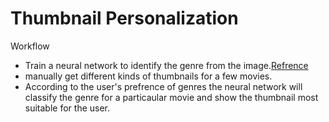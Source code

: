 # Thumbnail Personalization

Workflow

  - Train a neural network to identify the genre from the image.[Refrence](https://towardsdatascience.com/building-a-movie-genre-classifier-using-a-dataset-created-using-google-images-4752f75a1d79)
  - manually get different kinds of thumbnails for a few movies.
  - According to the user's prefrence of genres the neural network will classify the genre for a particaular movie and show the thumbnail most suitable for the user.